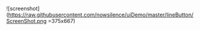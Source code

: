  
 
  ![screenshot](https://raw.githubusercontent.com/nowsilence/uiDemo/master/lineButton/ScreenShot.png =375x667)


